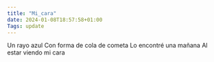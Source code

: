 ```yaml
---
title: "Mi_cara"
date: 2024-01-08T18:57:58+01:00
Tags: update
---
```


Un rayo azul 
Con forma de cola de cometa
Lo encontré una mañana 
Al estar viendo mi cara